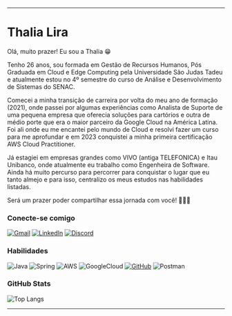 
---

# Thalia Lira

Olá, muito prazer! Eu sou a Thalia 😁

Tenho 26 anos, sou formada em Gestão de Recursos Humanos, Pós Graduada em Cloud e Edge Computing pela Universidade São Judas Tadeu e atualmente estou no 4º semestre do curso de Análise e Desenvolvimento de Sistemas do SENAC. 

Comecei a minha transição de carreira por volta do meu ano de formação (2021), onde passei por algumas experiências como Analista de Suporte de uma pequena empresa que oferecia soluções para cartórios e outra de médio porte que era o maior parceiro da Google Cloud na América Latina. Foi ali onde eu me encantei pelo mundo de Cloud e resolvi fazer um curso para me aprofundar e em 2023 conquistei a minha primeira certificação AWS Cloud Practitioner.

Já estagiei em empresas grandes como VIVO (antiga TELEFONICA) e Itau Unibanco, onde atualmente eu trabalho como Engenheira de Software. 
Ainda há muito percurso para percorrer para conquistar o lugar que eu tanto almejo e para isso, centralizo os meus estudos nas habilidades listadas. 

Será um prazer poder compartilhar essa jornada com você! 👩‍💻💋

### Conecte-se comigo

[![Gmail](https://img.shields.io/badge/Gmail-333333?style=for-the-badge&logo=gmail&logoColor=red)](mailto:contatothalialira@gmail.com)
[![LinkedIn](https://img.shields.io/badge/-LinkedIn-000?style=for-the-badge&logo=linkedin&logoColor=30A3DC)](https://www.linkedin.com/in/thalia-lira/)
[![Discord](https://img.shields.io/badge/Discord-7289DA?style=for-the-badge&logo=discord&logoColor=white)](https://discord.com/channels/@thalialira/)

### Habilidades

![Java](https://img.shields.io/badge/java-%23ED8B00.svg?style=for-the-badge&logo=openjdk&logoColor=white)
![Spring](https://img.shields.io/badge/spring-%236DB33F.svg?style=for-the-badge&logo=spring&logoColor=white)
![AWS](https://img.shields.io/badge/AWS-000.svg?style=for-the-badge&logo=amazon-aws&logoColor=white)
![GoogleCloud](https://img.shields.io/badge/GoogleCloud-%234285F4.svg?style=for-the-badge&logo=google-cloud&logoColor=white)
[![GitHub](https://img.shields.io/badge/GitHub-000?style=for-the-badge&logo=github&logoColor=30A3DC)](https://docs.github.com/)
![Postman](https://img.shields.io/badge/Postman-FF6C37.svg?style=for-the-badge&logo=Postman&logoColor=white)

### GitHub Stats

![Top Langs](https://github-readme-stats-git-masterrstaa-rickstaa.vercel.app/api/top-langs/?username=THALIALIRA&layout=compact&bg_color=000&border_color=30A3DC&title_color=E94D5F&text_color=FFF)

  </tbody>
  <tfoot></tfoot>
</table>

---
